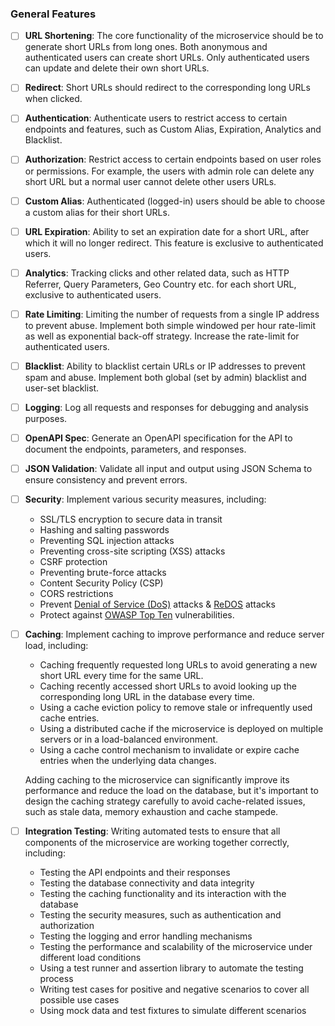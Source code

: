 ### General Features

- [ ] **URL Shortening**: The core functionality of the microservice should be to generate short URLs from long ones. Both anonymous and authenticated users can create short URLs. Only authenticated users can update and delete their own short URLs.
- [ ] **Redirect**: Short URLs should redirect to the corresponding long URLs when clicked.
- [ ] **Authentication**: Authenticate users to restrict access to certain endpoints and features, such as Custom Alias, Expiration, Analytics and Blacklist.
- [ ] **Authorization**: Restrict access to certain endpoints based on user roles or permissions. For example, the users with admin role can delete any short URL but a normal user cannot delete other users URLs.
- [ ] **Custom Alias**: Authenticated (logged-in) users should be able to choose a custom alias for their short URLs.
- [ ] **URL Expiration**: Ability to set an expiration date for a short URL, after which it will no longer redirect. This feature is exclusive to authenticated users.
- [ ] **Analytics**: Tracking clicks and other related data, such as HTTP Referrer, Query Parameters, Geo Country etc. for each short URL, exclusive to authenticated users.
- [ ] **Rate Limiting**: Limiting the number of requests from a single IP address to prevent abuse. Implement both simple windowed per hour rate-limit as well as exponential back-off strategy. Increase the rate-limit for authenticated users.
- [ ] **Blacklist**: Ability to blacklist certain URLs or IP addresses to prevent spam and abuse. Implement both global (set by admin) blacklist and user-set blacklist.
- [ ] **Logging**: Log all requests and responses for debugging and analysis purposes.
- [ ] **OpenAPI Spec**: Generate an OpenAPI specification for the API to document the endpoints, parameters, and responses.
- [ ] **JSON Validation**: Validate all input and output using JSON Schema to ensure consistency and prevent errors.
- [ ] **Security**: Implement various security measures, including:
    - SSL/TLS encryption to secure data in transit
    - Hashing and salting passwords
    - Preventing SQL injection attacks
    - Preventing cross-site scripting (XSS) attacks
    - CSRF protection
    - Preventing brute-force attacks
    - Content Security Policy (CSP)
    - CORS restrictions
    - Prevent [Denial of Service (DoS)](https://owasp.org/www-community/attacks/Denial_of_Service) attacks & [ReDOS](https://owasp.org/www-community/attacks/Regular_expression_Denial_of_Service_-_ReDoS) attacks
    - Protect against [OWASP Top Ten](https://owasp.org/www-project-top-ten/) vulnerabilities.

- [ ] **Caching**: Implement caching to improve performance and reduce server load, including:
    - Caching frequently requested long URLs to avoid generating a new short URL every time for the same URL.
    - Caching recently accessed short URLs to avoid looking up the corresponding long URL in the database every time.
    - Using a cache eviction policy to remove stale or infrequently used cache entries.
    - Using a distributed cache if the microservice is deployed on multiple servers or in a load-balanced environment.
    - Using a cache control mechanism to invalidate or expire cache entries when the underlying data changes.
  
    Adding caching to the microservice can significantly improve its performance and reduce the load on the database, but it's important to design the caching strategy carefully to avoid cache-related issues, such as stale data, memory exhaustion and cache stampede.
- [ ] **Integration Testing**: Writing automated tests to ensure that all components of the microservice are working together correctly, including:
    - Testing the API endpoints and their responses
    - Testing the database connectivity and data integrity
    - Testing the caching functionality and its interaction with the database
    - Testing the security measures, such as authentication and authorization
    - Testing the logging and error handling mechanisms
    - Testing the performance and scalability of the microservice under different load conditions
    - Using a test runner and assertion library to automate the testing process
    - Writing test cases for positive and negative scenarios to cover all possible use cases
    - Using mock data and test fixtures to simulate different scenarios
